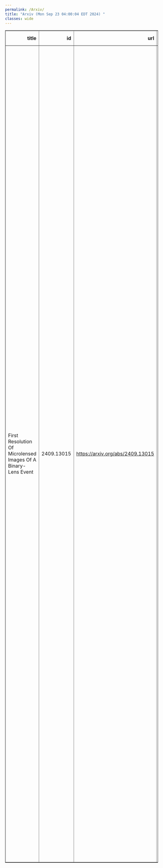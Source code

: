 ```yaml
---
permalink: /Arxiv/
title: "Arxiv (Mon Sep 23 04:00:04 EDT 2024) "
classes: wide
---
```

<table border="1" class="dataframe">
  <thead>
    <tr style="text-align: right;">
      <th>title</th>
      <th>id</th>
      <th>url</th>
      <th>authors</th>
      <th>Local Authors</th>
    </tr>
  </thead>
  <tbody>
    <tr>
      <td>First Resolution Of Microlensed Images Of A Binary-Lens Event</td>
      <td>2409.13015</td>
      <td><a href="https://arxiv.org/abs/2409.13015" target="_blank">https://arxiv.org/abs/2409.13015</a></td>
      <td>Zexuan Wu, Subo Dong, A. Mérand, Christopher S. Kochanek, Przemek Mróz, Jinyi Shangguan, Grant Christie, Thiam-Guan Tan, Thomas Bensby, Joss Bland-Hawthorn, Sven Buder, Frank Eisenhauer, Andrew P. Gould, Janez Kos, Tim Natusch, Sanjib Sharma, Andrzej Udalski, J. Woillez, David A. H. Buckley, I. B. Thompson, Karim Abd El Dayem, Evelyne Alecian, Carine Babusiaux, Anthony Berdeu, Jean-Philippe Berger, Guillaume Bourdarot, Wolfgang Brandner, Maica Clavel, Richard I. Davies, Denis Defrère, Catherine Dougados, Antonia Drescher, Andreas Eckart, Maximilian Fabricius, Helmut Feuchtgruber, Natascha M. Förster Schreiber, Paulo Garcia, Reinhard Genzel, Stefan Gillessen, Gernot Heißel, Sebastian Hönig, Mathis Houlle, Pierre Kervella, Laura Kreidberg, Sylvestre Lacour, Olivier Lai, Romain Laugier, Jean-Baptiste Le Bouquin, James Leftley, Bruno Lopez, Dieter Lutz, Felix Mang, Florentin Millour, Miguel Montargès, Hugo Nowacki, Mathias Nowak, Thomas Ott, Thibaut Paumard, Karine Perraut, Guy Perrin, Romain Petrov, Pierre-Olivier Petrucci, Nicolas Pourre, Sebastian Rabien, Diogo C. Ribeiro, Sylvie Robbe-Dubois, Matteo Sadun Bordoni, Daryl Santos, Jonas Sauter, Jules Scigliuto, Taro T. Shimizu, Christian Straubmeier, Eckhard Sturm, Matthias Subroweit, Calvin Sykes, Linda Tacconi, Frédéric Vincent, Felix Widmann</td>
      <td>Christopher Kochanek</td>
    </tr>
  </tbody>
</table>